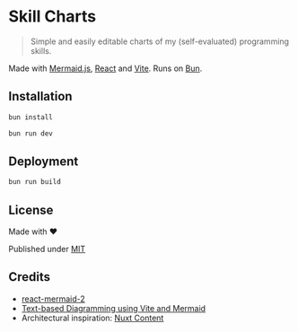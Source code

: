 # Skill Charts

> Simple and easily editable charts of my (self-evaluated) programming skills.

Made with [Mermaid.js](https://github.com/mermaid-js/mermaid), [React](https://github.com/facebook/react) and [Vite](https://github.com/vitejs/vite). Runs on [Bun](https://github.com/oven-sh/bun).

## Installation

```bash
bun install
```

```bash
bun run dev
```

## Deployment

```bash
bun run build
```

## License

Made with ❤️

Published under [MIT](/LICENSE)

## Credits

- [react-mermaid-2](https://github.com/e-attestations/react-mermaid2/blob/master/src/Mermaid.js)
- [Text-based Diagramming using Vite and Mermaid](https://alpha2phi.medium.com/text-based-diagramming-using-vite-and-mermaid-a063c1be4a14)
- Architectural inspiration: [Nuxt Content](https://github.com/nuxt/content)
